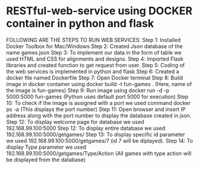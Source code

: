 # RESTful-web-service using DOCKER container in python and flask
 FOLLOWING ARE THE STEPS TO RUN WEB SERVICES:
 Step 1: Installed Docker Toolbox for Mac/Windows
 Step 2: Created Json database of the name games.json
 Step 3: To implement our data in the form of table we used HTML and CSS for alignments and designs.
 Step 4: Imported Flask libraries and created function to get request from user.
 Step 5: Coding of the web services is implemented in python and flask
 Step 6: Created a docker file named Dockerfile
 Step 7: Open Docker terminal
 Step 8: Build image in docker container using docker build -t fun-games . (Here, name of the image is fun-games)
 Step 9: Run image using docker run -d -p 5000:5000 fun-games (Python uses default port 5000 for execution)
 Step 10: To check if the image is assigned with a port we used command docker ps -a (This displays the port number)
 Step 11: Open browser and insert IP address along with the port number to display the database created in json.
 Step 12: To display welcome page for database we used 192.168.99.100:5000
 Step 12: To display entire database we used 192.168.99.100:5000/getgames/
 Step 13: To display specific id parameter we used 192.168.99.100:5000/getgames/7 (id 7 will be diplayed).
 Step 14: To display Type parameter we used 192.168.99.100:5000/getgames/Type/Action (All games with type action will be displayed from the database)
 
 
